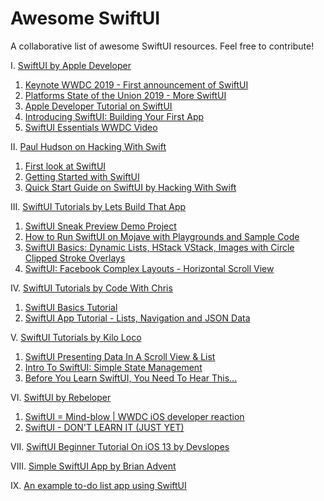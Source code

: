 # Awesome SwiftUI
A collaborative list of awesome SwiftUI resources. Feel free to contribute!


I. [SwiftUI by Apple Developer](https://developer.apple.com/tutorials/swiftui/)
  1. [Keynote WWDC 2019 - First announcement of SwiftUI](https://developer.apple.com/videos/play/wwdc2019/101/)
  2. [Platforms State of the Union 2019 - More SwiftUI](https://developer.apple.com/videos/play/wwdc2019/103/)
  3. [Apple Developer Tutorial on SwiftUI](https://developer.apple.com/xcode/swiftui/)
  4. [Introducing SwiftUI: Building Your First App](https://developer.apple.com/videos/play/wwdc2019/204/)
  5. [SwiftUI Essentials WWDC Video](https://developer.apple.com/videos/play/wwdc2019/216/)

II. [Paul Hudson on Hacking With Swift](https://www.hackingwithswift.com/)
  1. [First look at SwiftUI](https://www.hackingwithswift.com/articles/191/swiftui-lets-us-build-declarative-user-interfaces-in-swift)
  2. [Getting Started with SwiftUI](https://www.hackingwithswift.com/articles/194/get-started-with-swiftui)
  3. [Quick Start Guide on SwiftUI by Hacking With Swift](https://www.hackingwithswift.com/quick-start/swiftui)

III. [SwiftUI Tutorials by Lets Build That App](https://www.youtube.com/channel/UCuP2vJ6kRutQBfRmdcI92mA/)
  1. [SwiftUI Sneak Preview Demo Project](https://www.youtube.com/watch?v=q421Ll4qOvc)
  2. [How to Run SwiftUI on Mojave with Playgrounds and Sample Code](https://www.youtube.com/watch?v=VSvz62fGyYM)
  3. [SwiftUI Basics: Dynamic Lists, HStack VStack, Images with Circle Clipped Stroke Overlays](https://www.youtube.com/watch?v=bz6GTYaIQXU)
  4. [SwiftUI: Facebook Complex Layouts - Horizontal Scroll View](https://www.youtube.com/watch?v=7QgPpvqTfeo)
  
IV. [SwiftUI Tutorials by Code With Chris](https://www.youtube.com/user/CodeWithChris/)
  1. [SwiftUI Basics Tutorial](https://www.youtube.com/watch?v=IIDiqgdn2yo)
  2. [SwiftUI App Tutorial - Lists, Navigation and JSON Data](https://www.youtube.com/watch?v=wbFuAs_UNYg)
  
V. [SwiftUI Tutorials by Kilo Loco](https://www.youtube.com/channel/UCv75sKQFFIenWHrprnrR9aA/)
  1. [SwiftUI Presenting Data In A Scroll View & List](https://www.youtube.com/watch?v=wjqDQ3X5Vos)
  2. [Intro To SwiftUI: Simple State Management](https://www.youtube.com/watch?v=AWPiup9fE2c)
  3. [Before You Learn SwiftUI, You Need To Hear This...](https://www.youtube.com/watch?v=H9XyZ_F1tPI)

VI. [SwiftUI by Rebeloper](https://www.youtube.com/channel/UCK88iDIf2V6w68WvC-k7jcg/)
  1. [SwiftUI = Mind-blow | WWDC iOS developer reaction](https://www.youtube.com/watch?v=fbuOxKqC5wQ)
  2. [SwiftUI - DON'T LEARN IT (JUST YET)](https://www.youtube.com/watch?v=AKHsFNtANes)

VII. [SwiftUI Beginner Tutorial On iOS 13 by Devslopes](https://www.youtube.com/watch?v=wwDAvq9MZlQ) 

VIII. [Simple SwiftUI App by Brian Advent](https://www.youtube.com/watch?v=Pfw7zWxchQc)  

IX. [An example to-do list app using SwiftUI](https://github.com/devxoul/SwiftUITodo)
